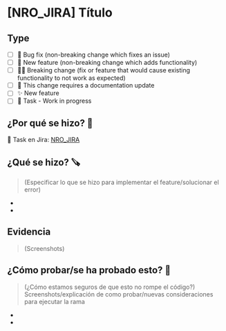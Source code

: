 # [NRO_JIRA] Título

## Type

- [ ] 🐛 Bug fix (non-breaking change which fixes an issue)
- [ ] 🍕 New feature (non-breaking change which adds functionality)
- [ ] 🧑‍💻 Breaking change (fix or feature that would cause existing functionality to not work as
  expected)
- [ ] 📝 This change requires a documentation update
- [ ] ✨ New feature
- [ ] 🚧 Task - Work in progress

## ¿Por qué se hizo? 🥸

🔗 Task en Jira: [NRO_JIRA](https://apex-m5.atlassian.net/browse/NRO_JIRA)

## ¿Qué se hizo? 🪚

> (Especificar lo que se hizo para implementar el feature/solucionar el error)

-
-

## Evidencia

> (Screenshots)

## ¿Cómo probar/se ha probado esto? 🧪

> (¿Cómo estamos seguros de que esto no rompe el código?) Screenshots/explicación de como
> probar/nuevas consideraciones para ejecutar la rama

-
-
